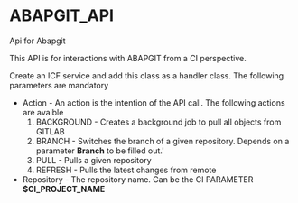# ABAPGIT_API

Api for Abapgit

This API is for interactions with ABAPGIT from a CI perspective.

Create an ICF service and add this class as a handler class. 
The following parameters are mandatory
* Action - An action is the intention of the API call. The following actions are avaible
    1. BACKGROUND - Creates a background job to pull all objects from GITLAB
    2. BRANCH - Switches the branch of a given repository. Depends on a parameter **Branch** to be filled out.'
    3. PULL - Pulls a given repository
    4. REFRESH - Pulls the latest changes from remote
* Repository - The repository name. Can be the CI PARAMETER **$CI_PROJECT_NAME**


